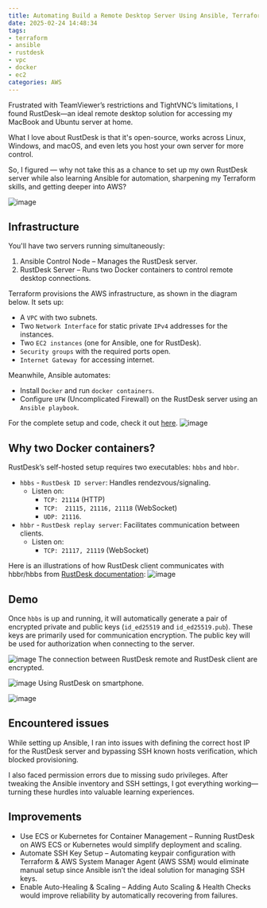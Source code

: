 ```yaml
---
title: Automating Build a Remote Desktop Server Using Ansible, Terraform, and RustDesk
date: 2025-02-24 14:48:34
tags:
- terraform
- ansible
- rustdesk
- vpc
- docker
- ec2
categories: AWS
---
```


Frustrated with TeamViewer’s restrictions and TightVNC’s limitations, I found RustDesk—an ideal remote desktop solution for accessing my MacBook and Ubuntu server at home.

What I love about RustDesk is that it's open-source, works across Linux, Windows, and macOS, and even lets you host your own server for more control.

So, I figured — why not take this as a chance to set up my own RustDesk server while also learning Ansible for automation, sharpening my Terraform skills, and getting deeper into AWS?

![image](https://s3.us-east-1.amazonaws.com/blog.khoah.net/media/remote-desktop/rm-cover.png)

## Infrastructure

You'll have two servers running simultaneously:

1. Ansible Control Node – Manages the RustDesk server.
2. RustDesk Server – Runs two Docker containers to control remote desktop connections.

Terraform provisions the AWS infrastructure, as shown in the diagram below. It sets up:

- A `VPC` with two subnets.
- Two `Network Interface` for static private `IPv4` addresses for the instances.
- Two `EC2 instances` (one for Ansible, one for RustDesk).
- `Security groups` with the required ports open.
- `Internet Gateway `for accessing internet.

Meanwhile, Ansible automates:
- Install `Docker` and run `docker containers`.
- Configure `UFW` (Uncomplicated Firewall) on the RustDesk server using an `Ansible playbook`.

For the complete setup and code, check it out [here](https://github.com/ehoang0106/rustdesk).
![image](https://s3.us-east-1.amazonaws.com/blog.khoah.net/media/remote-desktop/flow.png)



## Why two Docker containers?

RustDesk’s self-hosted setup requires two executables: `hbbs` and `hbbr`.

- `hbbs` - `RustDesk ID server`: Handles rendezvous/signaling.
  - Listen on: 
    - `TCP: 21114` (HTTP)
    -  `TCP:  21115, 21116, 21118` (WebSocket)
    - `UDP: 21116`.
- `hbbr` - `RustDesk replay server`: Facilitates communication between clients.
  - Listen on:
    - `TCP: 21117, 21119` (WebSocket)

Here is an illustrations of how RustDesk client communicates with hbbr/hbbs from [RustDesk documentation](https://github.com/rustdesk/rustdesk/wiki/How-does-RustDesk-work%3F):
![image](https://s3.us-east-1.amazonaws.com/blog.khoah.net/media/remote-desktop/hbbs-hbbr.png)

## Demo
Once `hbbs` is up and running, it will automatically generate a pair of encrypted private and public keys (`id_ed25519` and `id_ed25519.pub`). These keys are primarily used for communication encryption. The public key will be used for authorization when connecting to the server.

![image](https://s3.us-east-1.amazonaws.com/blog.khoah.net/media/remote-desktop/rd4.png)
The connection between RustDesk remote and RustDesk client are encrypted.

![image](https://s3.us-east-1.amazonaws.com/blog.khoah.net/media/remote-desktop/rd5.png)
Using RustDesk on smartphone.

![image](https://s3.us-east-1.amazonaws.com/blog.khoah.net/media/remote-desktop/rd3.png)


## Encountered issues
While setting up Ansible, I ran into issues with defining the correct host IP for the RustDesk server and bypassing SSH known hosts verification, which blocked provisioning. 

I also faced permission errors due to missing sudo privileges. After tweaking the Ansible inventory and SSH settings, I got everything working—turning these hurdles into valuable learning experiences.


## Improvements
- Use ECS or Kubernetes for Container Management – Running RustDesk on AWS ECS or Kubernetes would simplify deployment and scaling.
- Automate SSH Key Setup – Automating keypair configuration with Terraform & AWS System Manager Agent (AWS SSM) would eliminate manual setup since Ansible isn’t the ideal solution for managing SSH keys.
- Enable Auto-Healing & Scaling – Adding Auto Scaling & Health Checks would improve reliability by automatically recovering from failures.








